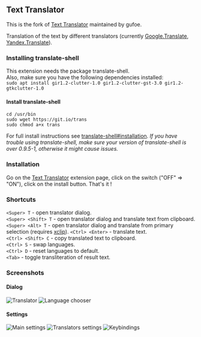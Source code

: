 ## Text Translator

This is the fork of [Text Translator](https://extensions.gnome.org/extension/593/text-translator/) maintained by gufoe.

Translation of the text by different translators (currently [Google.Translate](https://translate.google.com), [Yandex.Translate](https://translate.yandex.com/)).

### Installing translate-shell

This extension needs the package translate-shell.  
Also, make sure you have the following dependencies installed:  
`sudo apt install gir1.2-clutter-1.0 gir1.2-clutter-gst-3.0 gir1.2-gtkclutter-1.0`




#### Install translate-shell
```
cd /usr/bin
sudo wget https://git.io/trans
sudo chmod a+x trans
```
For full install instructions see [translate-shell#installation](https://github.com/soimort/translate-shell#installation).
*If you have trouble using translate-shell, make sure your version of translate-shell is over 0.9.5-1, otherwise it might cause issues.*

### Installation

Go on the [Text Translator](https://extensions.gnome.org/extension/593/text-translator/) extension page, click on the switch ("OFF" => "ON"), click on the install button. That's it !

### Shortcuts

`<Super> T` - open translator dialog.  
`<Super> <Shift> T` - open translator dialog and translate text from clipboard.  
`<Super> <Alt> T` - open translator dialog and translate from primary selection (requires [xclip](http://xclip.sourceforge.net/)).
`<Ctrl> <Enter>` - translate text.  
`<Ctrl> <Shift> C` - copy translated text to clipboard.  
`<Ctrl> S` - swap languages.  
`<Ctrl> D` - reset languages to default.  
`<Tab>` - toggle transliteration of result text.

### Screenshots

#### Dialog
![Translator](/screenshots/1.png)
![Language chooser](/screenshots/3.png)

#### Settings
![Main settings](/screenshots/4.png)
![Translators settings](/screenshots/5.png)
![Keybindings](/screenshots/6.png)
